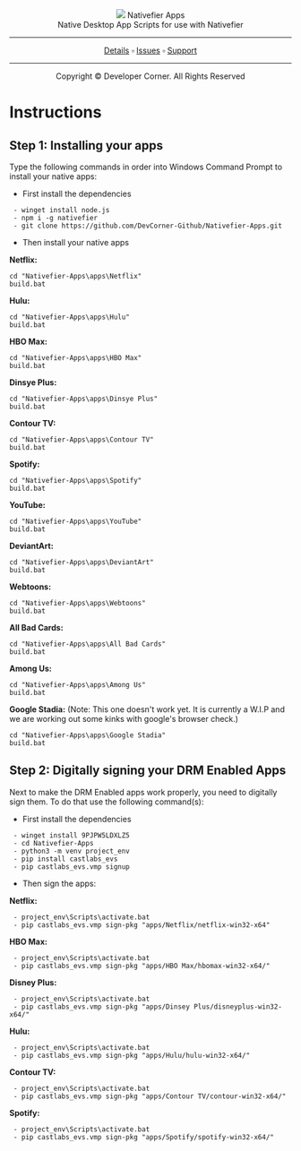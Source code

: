 <div>
<div align="center">
 <a href="https://www.developer-corner.xyz/"><img src="https://raw.githubusercontent.com/DevCorner-Github/DevCorner-Website/main/docs/assets/Logo-Word.png" widht=100%></img></a>
 Nativefier Apps
 <br />
 Native Desktop App Scripts for use with Nativefier
 <br />
 <hr />
 <a href="https://docs.developer-corner.xyz/NATIVE_APPS.html">Details</a> ▫️ <a href="https://github.com/DevCorner-Github/.github/issues">Issues</a> ▫️ <a href="https://discord.me/developer-corner">Support</a>
 <hr />
 Copyright © Developer Corner. All Rights Reserved
 </div>
 <h1>Instructions</h1>
 
 <h2>Step 1: Installing your apps</h2>
 <p>Type the following commands in order into Windows Command Prompt to install your native apps:</p>
 
 - <p>First install the dependencies</p>
 ```
  - winget install node.js
  - npm i -g nativefier
  - git clone https://github.com/DevCorner-Github/Nativefier-Apps.git
```

 - <p>Then install your native apps</p>

<b>Netflix:</b>
```
cd "Nativefier-Apps\apps\Netflix"
build.bat
```

<b>Hulu:</b>
```
cd "Nativefier-Apps\apps\Hulu"
build.bat
```

<b>HBO Max:</b>
```
cd "Nativefier-Apps\apps\HBO Max"
build.bat
```

<b>Dinsye Plus:</b>
```
cd "Nativefier-Apps\apps\Dinsye Plus"
build.bat
```

<b>Contour TV:</b>
```
cd "Nativefier-Apps\apps\Contour TV"
build.bat
```

<b>Spotify:</b>
```
cd "Nativefier-Apps\apps\Spotify"
build.bat
```

<b>YouTube:</b>
```
cd "Nativefier-Apps\apps\YouTube"
build.bat
```

<b>DeviantArt:</b>
```
cd "Nativefier-Apps\apps\DeviantArt"
build.bat
```

<b>Webtoons:</b>
```
cd "Nativefier-Apps\apps\Webtoons"
build.bat
```

<b>All Bad Cards:</b>
```
cd "Nativefier-Apps\apps\All Bad Cards"
build.bat
```

<b>Among Us:</b>
```
cd "Nativefier-Apps\apps\Among Us"
build.bat
```

<b>Google Stadia:</b> (Note: This one doesn't work yet. It is currently a W.I.P and we are working out some kinks with google's browser check.)
```
cd "Nativefier-Apps\apps\Google Stadia"
build.bat
```

<h2>Step 2: Digitally signing your DRM Enabled Apps</h2>
Next to make the DRM Enabled apps work properly, you need to digitally sign them. To do that use the following command(s):</p>

 - <p> First install the dependencies</p>
 ```
  - winget install 9PJPW5LDXLZ5
  - cd Nativefier-Apps
  - python3 -m venv project_env
  - pip install castlabs_evs
  - pip castlabs_evs.vmp signup
 ```

 - <p>Then sign the apps:</p>

 <b>Netflix:</b><br />
 ```
  - project_env\Scripts\activate.bat
  - pip castlabs_evs.vmp sign-pkg "apps/Netflix/netflix-win32-x64"
 ```
 
 <b>HBO Max:</b><br />
 ```
  - project_env\Scripts\activate.bat
  - pip castlabs_evs.vmp sign-pkg "apps/HBO Max/hbomax-win32-x64/"
 ```

 <b>Disney Plus:</b><br />
 ```
  - project_env\Scripts\activate.bat
  - pip castlabs_evs.vmp sign-pkg "apps/Dinsey Plus/disneyplus-win32-x64/"
 ``` 

 <b>Hulu:</b><br />
 ```
  - project_env\Scripts\activate.bat
  - pip castlabs_evs.vmp sign-pkg "apps/Hulu/hulu-win32-x64/"
 ```
 
 <b>Contour TV:</b><br />
 ```
  - project_env\Scripts\activate.bat
  - pip castlabs_evs.vmp sign-pkg "apps/Contour TV/contour-win32-x64/"
 ```
 
 <b>Spotify:</b><br />
 ```
  - project_env\Scripts\activate.bat
  - pip castlabs_evs.vmp sign-pkg "apps/Spotify/spotify-win32-x64/"
 ```
</div>
